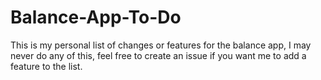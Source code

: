 # Balance-App-To-Do
This is my personal list of changes or features for the balance app, I may never do any of this, feel free to create an issue if you want me to add a feature to the list.
